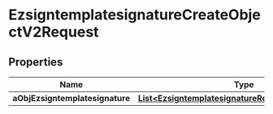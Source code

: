 

# EzsigntemplatesignatureCreateObjectV2Request

## Properties

Name | Type | Description | Notes
------------ | ------------- | ------------- | -------------
**aObjEzsigntemplatesignature** | [**List&lt;EzsigntemplatesignatureRequestCompoundV2&gt;**](EzsigntemplatesignatureRequestCompoundV2.md) |  | 




